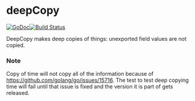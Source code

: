 deepCopy
========
[![GoDoc](https://godoc.org/github.com/mohae/deepcopy?status.svg)](https://godoc.org/github.com/mohae/deepcopy)[![Build Status](https://travis-ci.org/mohae/deepcopy.png)](https://travis-ci.org/mohae/deepcopy)

DeepCopy makes deep copies of things: unexported field values are not copied.

### Note
Copy of time will not copy all of the information because of https://github.com/golang/go/issues/15716.  The test to test deep copying time will fail until that issue is fixed and the version it is part of gets released.
